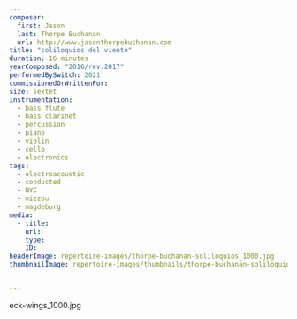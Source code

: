 ```yaml
---
composer:
  first: Jason
  last: Thorpe Buchanan
  url: http://www.jasonthorpebuchanan.com
title: "soliloquios del viento"
duration: 16 minutes
yearComposed: "2016/rev.2017"
performedBySwitch: 2021
commissionedOrWrittenFor:
size: sextet
instrumentation:
  - bass flute
  - bass clarinet
  - percussion
  - piano
  - violin
  - cello
  - electronics
tags:
  - electroacoustic
  - conducted
  - NYC
  - mizzou
  - magdeburg
media:
  - title:
    url:
    type:
    ID:
headerImage: repertoire-images/thorpe-buchanan-soliloquios_1000.jpg
thumbnailImage: repertoire-images/thumbnails/thorpe-buchanan-soliloquios_330.jpg


---
```

eck-wings_1000.jpg
